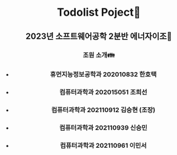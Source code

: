 <div align="center"> 
 
 # Todolist Poject📝
 ## 2023년 소프트웨어공학 2분반 에너자이조💪
 ### 조원 소개👪
 * ### 휴먼지능정보공학과 202010832 한호택
 * ### 컴퓨터과학과 202015051 조희선
 * ### 컴퓨터과학과 202110912 김승현 (조장)
 * ### 컴퓨터과학과 202110939 신승민
 * ### 컴퓨터과학과 202110961 이민서
 
</div>
